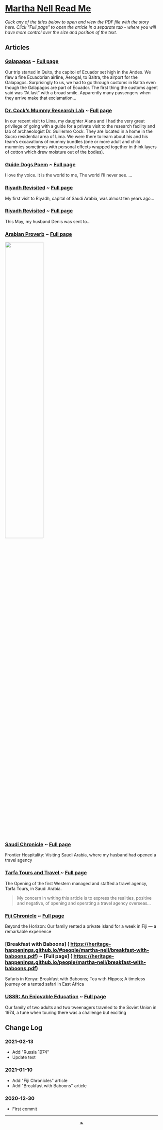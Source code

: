 # [Martha Nell Read Me]( ./index.html#README,md )

<!--
<div style=height:300px;overflow:hidden;width:100%;resize:both; ><iframe src=https://heritage-happenings.github.io/people/martha-nell height=100% width=100% ></iframe></div>
_Martha Nelle_

### Full Screen: [Martha Nell]( https://heritage-happenings.github.io/people/martha-nell )
-->

_Click any of the titles below to open and view the PDF file with the story here. Click "Full page" to open the article in a separate tab - where you will have more control over the size and position of the text._

## Articles

### [Galapagos]( https://heritage-happenings.github.io/#people/martha-nell/galapagos-08.pdf ) ~ [Full page]( https://heritage-happenings.github.io/people/martha-nell/galapagos-08.pdf )

Our trip started in Quito, the capitol of Ecuador set high in the Andes. We flew a fine
Ecuadorian airline, Aerogal, to Baltra, the airport for the Galapagos. Surprisingly to us,
we had to go through customs in Baltra even though the Galapagos are part of Ecuador.
The first thing the customs agent said was “At last” with a broad smile. Apparently many
passengers when they arrive make that exclamation...

### [Dr. Cock’s Mummy Research Lab]( https://heritage-happenings.github.io/#people/martha-nell/lima-dr-cocks-lab.pdf ) ~ [Full page]( https://heritage-happenings.github.io/people/martha-nell/lima-dr-cocks-lab.pdf )

In our recent visit to Lima, my daughter Alana and I had the very great privilege of going
with a guide for a private visit to the research facility and lab of archaeologist Dr.
Guillermo Cock. They are located in a home in the Sucro residential area of Lima. We
were there to learn about his and his team’s excavations of mummy bundles (one or more
adult and child mummies sometimes with personal effects wrapped together in think
layers of cotton which drew moisture out of the bodies).


### [Guide Dogs Poem]( https://heritage-happenings.github.io/#people/martha-nell/guide-dogs-poem.pdf ) ~ [Full page]( https://heritage-happenings.github.io/people/martha-nell/guide-dogs-poem.pdf )

I love thy voice.
It is the world to me,
The world I'll never see.
...

### [Riyadh Revisited]( https://heritage-happenings.github.io/#people/riyadh-revisited.pdf ) ~ [Full page]( https://heritage-happenings.github.io/people/martha-nell/riyadh-revisited.pdf )

My first visit to Riyadh, capital of Saudi Arabia, was almost ten years ago...



### [Riyadh Revisited]( https://heritage-happenings.github.io/#people/royal-view-of-alexandria.pdf ) ~ [Full page]( https://heritage-happenings.github.io/people/martha-nell/royal-view-of-alexandria.pdf )

This May, my husband Denis was sent to...

### [Arabian Proverb]( https://heritage-happenings.github.io/#people/martha-nell/arabian-proverb-arc.pdf ) ~ [Full page]( https://heritage-happenings.github.io/people/martha-nell/arabian-proverb-arc.pdf)

<img src="https://heritage-happenings.github.io/people/martha-nell/proverb.png" width=50% >


### [Saudi Chronicle]( https://heritage-happenings.github.io/#people/martha-nell/saudi-chron-article.pdf ) ~ [Full page]( https://heritage-happenings.github.io/people/martha-nell/saudi-chron-article.pdf )

Frontier Hospitality: Visiting Saudi Arabia, where my husband had opened a travel agency


### [Tarfa Tours and Travel ]( https://heritage-happenings.github.io/people/martha-nell/tarfa.pdf ) ~ [Full page]( https://heritage-happenings.github.io/#people/martha-nell/tarfa.pdf )

The Opening of the first Western managed and staffed a travel agency, Tarfa Tours, in Saudi Arabia.

> My concern in writing this article is to express the realities, positive and negative, of opening and operating a travel agency overseas...


### [Fiji Chronicle]( https://heritage-happenings.github.io/#people/martha-nell/fiji-chronicle.pdf) ~ [Full page]( https://heritage-happenings.github.io/people/martha-nell/fiji-chronicle.pdf)

Beyond the Horizon: Our family rented a private island for a week in Fiji — a remarkable experience


### [Breakfast with Baboons] ( https://heritage-happenings.github.io/#people/martha-nell/breakfast-with-baboons.pdf) ~ [Full page] ( https://heritage-happenings.github.io/people/martha-nell/breakfast-with-baboons.pdf)

Safaris in Kenya: Breakfast with Baboons; Tea with Hippos; A timeless journey on a tented safari in East Africa

### [USSR: An Enjoyable Education]( https://heritage-happenings.github.io/#people/martha-nell/russia-1974.pdf) ~ [Full page]( https://heritage-happenings.github.io/#people/martha-nell/russia-1974.pdf)

Our family of two adults and two tweenagers traveled to the Soviet Union in 1974, a tune when touring there was a challenge but exciting

## Change Log

### 2021-02-13

* Add "Russia 1974"
* Update text

### 2021-01-10

* Add "Fiji Chronicles" article
* Add "Breakfast with Baboons" article


### 2020-12-30

* First commit

***

<center><a href=javascript:window.scrollTo(0,0); class=aDingbat title="Scroll to top" > ❧ </a></center>

